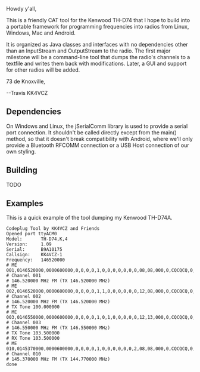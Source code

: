 Howdy y'all,

This is a friendly CAT tool for the Kenwood TH-D74 that I hope to build into a
portable framework for programming frequencies into radios from Linux, Windows,
Mac and Android.

It is organized as Java classes and interfaces with no dependencies other than
an InputStream and OutputStream to the radio.  The first major milestone will be
a command-line tool that dumps the radio's channels to a textfile and writes them
back with modifications.  Later, a GUI and support for other radios will be added.

73 de Knoxville,

--Travis KK4VCZ


## Dependencies

On Windows and Linux, the jSerialComm library is used to provide a serial port
connection.  It shouldn't be called directly except from the main() method, so
that it doesn't break compatibility with Android, where we'll only provide a
Bluetooth RFCOMM connection or a USB Host connection of our own styling.

## Building

TODO

## Examples

This is a quick example of the tool dumping my Kenwood TH-D74A.

```
Codeplug Tool by KK4VCZ and Friends
Opened port ttyACM0
Model:       TH-D74,K,4
Version:     1.09
Serial:      B9A10175
Callsign:    KK4VCZ-1
Frequency:   146520000
# ME 001,0146520000,0000600000,0,0,0,0,1,0,0,0,0,0,0,0,08,08,000,0,CQCQCQ,0,00,0
# Channel 001
# 146.520000 MHz FM (TX 146.520000 MHz)
# ME 002,0146520000,0000600000,0,0,0,0,1,1,0,0,0,0,0,0,12,08,000,0,CQCQCQ,0,00,0
# Channel 002
# 146.520000 MHz FM (TX 146.520000 MHz)
# TX Tone 100.000000
# ME 003,0146550000,0000600000,0,0,0,0,1,0,1,0,0,0,0,0,12,13,000,0,CQCQCQ,0,00,0
# Channel 003
# 146.550000 MHz FM (TX 146.550000 MHz)
# TX Tone 103.500000
# RX Tone 103.500000
# ME 010,0145370000,0000600000,0,0,0,0,1,0,0,0,0,0,0,2,08,08,000,0,CQCQCQ,0,00,0
# Channel 010
# 145.370000 MHz FM (TX 144.770000 MHz)
done
```
